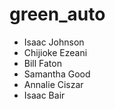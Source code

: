 # green_auto

 - Isaac Johnson
 - Chijioke Ezeani
 - Bill Faton
 - Samantha Good
 - Annalie Ciszar
 - Isaac Bair
